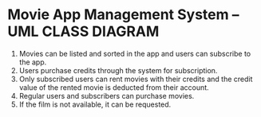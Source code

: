 # Movie App Management System –UML CLASS DIAGRAM
1. Movies can be listed and sorted in the app and users can subscribe to the app.
2. Users purchase credits through the system for subscription.
3. Only subscribed users can rent movies with their credits and the credit value of the rented movie is deducted from their account.
4. Regular users and subscribers can purchase movies.
5. If the film is not available, it can be requested.